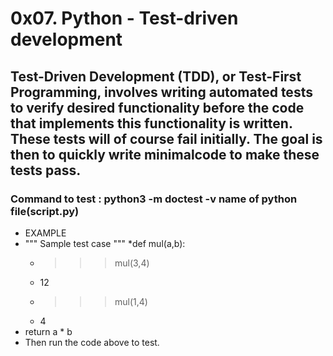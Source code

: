 # 0x07. Python - Test-driven development
## Test-Driven Development (TDD), or Test-First Programming, involves writing automated tests to verify desired functionality before the code that implements this functionality is written. These tests will of course fail initially. The goal is then to quickly write minimalcode to make these tests pass.

### Command to test : python3 -m doctest -v name of python file(script.py)

* EXAMPLE
* """
    Sample test case
  """
 *def mul(a,b):
  *  >>> mul(3,4)
   * 12
   * >>> mul(1,4)
   * 4
*   return a * b
* Then run the code above to test.

